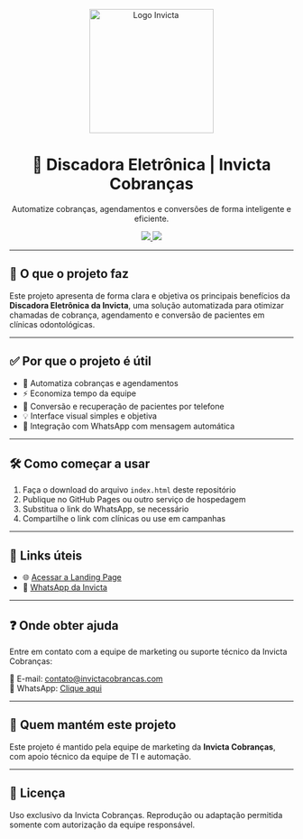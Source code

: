 <p align="center">
  <img src="https://raw.githubusercontent.com/du1805/discadora3/main/LOGO-INVICTA%20(1).png" alt="Logo Invicta" width="220"/>
</p>

<h1 align="center">💬 Discadora Eletrônica | Invicta Cobranças</h1>

<p align="center">
  Automatize cobranças, agendamentos e conversões de forma inteligente e eficiente.
</p>

<p align="center">
  <a href="https://du1805.github.io/discadora3" target="_blank">
    <img src="https://img.shields.io/badge/Acessar%20Landing-Red?style=for-the-badge&logo=Google-Chrome&logoColor=white" />
  </a>
  <a href="https://wa.me/554184902279?text=Ol%C3%A1!%20Tenho%20interesse%20nas%20ferramentas%20da%20Invicta.%20Pode%20me%20passar%20mais%20informa%C3%A7%C3%B5es?" target="_blank">
    <img src="https://img.shields.io/badge/Falar%20com%20a%20Invicta-25D366?style=for-the-badge&logo=whatsapp&logoColor=white" />
  </a>
</p>

---

## 🚀 O que o projeto faz

Este projeto apresenta de forma clara e objetiva os principais benefícios da **Discadora Eletrônica da Invicta**, uma solução automatizada para otimizar chamadas de cobrança, agendamento e conversão de pacientes em clínicas odontológicas.

---

## ✅ Por que o projeto é útil

- 🔁 Automatiza cobranças e agendamentos
- ⚡ Economiza tempo da equipe
- 📲 Conversão e recuperação de pacientes por telefone
- 💡 Interface visual simples e objetiva
- 📱 Integração com WhatsApp com mensagem automática

---

## 🛠️ Como começar a usar

1. Faça o download do arquivo `index.html` deste repositório
2. Publique no GitHub Pages ou outro serviço de hospedagem
3. Substitua o link do WhatsApp, se necessário
4. Compartilhe o link com clínicas ou use em campanhas

---

## 🔗 Links úteis

- 🌐 [Acessar a Landing Page](https://du1805.github.io/discadora3)
- 💬 [WhatsApp da Invicta](https://wa.me/554184902279?text=Ol%C3%A1!%20Tenho%20interesse%20nas%20ferramentas%20da%20Invicta.%20Pode%20me%20passar%20mais%20informa%C3%A7%C3%B5es?)

---

## ❓ Onde obter ajuda

Entre em contato com a equipe de marketing ou suporte técnico da Invicta Cobranças:

📧 E-mail: contato@invictacobrancas.com  
📲 WhatsApp: [Clique aqui](https://wa.me/554184902279)

---

## 👥 Quem mantém este projeto

Este projeto é mantido pela equipe de marketing da **Invicta Cobranças**, com apoio técnico da equipe de TI e automação.

---

## 📌 Licença

Uso exclusivo da Invicta Cobranças. Reprodução ou adaptação permitida somente com autorização da equipe responsável.
